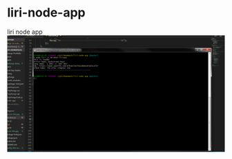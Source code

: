 # liri-node-app
liri node app
![GitHub Logo](https://github.com/nickvenn/liri-node-app/blob/master/do-what-it-says.jpg)
